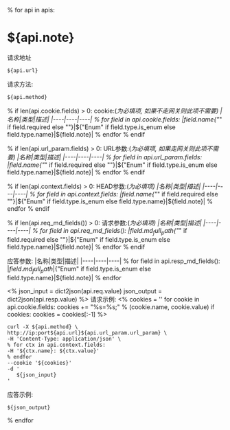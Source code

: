 % for api in apis:
# ${api.note}

请求地址
```
${api.url}
```

请求方法:
```
${api.method}
```

% if len(api.cookie.fields) > 0:
cookie:(*为必填项, 如果不走网关则此项不需要)
|名称|类型|描述|
|----|----|----|
% for field in api.cookie.fields:
|${field.name}${"*" if field.required else ""}|${"Enum" if field.type.is_enum else field.type.name}|${field.note}|
% endfor
% endif

% if len(api.url_param.fields) > 0:
URL参数:(*为必填项, 如果走网关则此项不需要)
|名称|类型|描述|
|----|----|----|
% for field in api.url_param.fields:
|${field.name}${"*" if field.required else ""}|${"Enum" if field.type.is_enum else field.type.name}|${field.note}|
% endfor
% endif

% if len(api.context.fields) > 0:
HEAD参数:(*为必填项)
|名称|类型|描述|
|----|----|----|
% for field in api.context.fields:
|${field.name}${"*" if field.required else ""}|${"Enum" if field.type.is_enum else field.type.name}|${field.note}|
% endfor
% endif


% if len(api.req_md_fields()) > 0:
请求参数:(*为必填项)
|名称|类型|描述|
|----|----|----|
% for field in api.req_md_fields():
|${field.md_full_path}${"*" if field.required else ""}|${"Enum" if field.type.is_enum else field.type.name}|${field.note}|
% endfor
% endif

应答参数:
|名称|类型|描述|
|----|----|----|
% for field in api.resp_md_fields():
|${field.md_full_path}|${"Enum" if field.type.is_enum else field.type.name}|${field.note}|
% endfor

<%
    json_input = dict2json(api.req.value)
    json_output = dict2json(api.resp.value)
%>
请求示例:
<% 
    cookies = ''
    for cookie in api.cookie.fields:
        cookies += "%s=%s;" % (cookie.name, cookie.value)
    if cookies:
        cookies = cookies[:-1]
%>
```
curl -X ${api.method} \
http://ip:port${api.url}${api.url_param.url_param} \
-H 'Content-Type: application/json' \
% for ctx in api.context.fields:
-H '${ctx.name}: ${ctx.value}'
% endfor
--cookie '${cookies}'
-d '
   ${json_input}
'
```

应答示例:
```
${json_output}
```

% endfor
